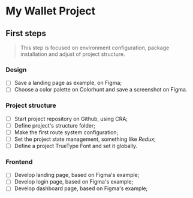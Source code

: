 # My Wallet Project

## First steps

> This step is focused on environment configuration, package installation and adjust of project structure.

### Design

  - [ ] Save a landing page as example, on Figma;
  - [ ] Choose a color palette on Colorhunt and save a screenshot on Figma.

### Project structure

  - [ ] Start project repository on Github, using CRA;
  - [ ] Define project's structure folder;
  - [ ] Make the first route system configuration;
  - [ ] Set the project state management, something like *Redux*;
  - [ ] Define a project TrueType Font and set it globally.

### Frontend

 - [ ] Develop landing page, based on Figma's example;
 - [ ] Develop login page, based on Figma's example;
 - [ ] Develop dashboard page, based on Figma's example;